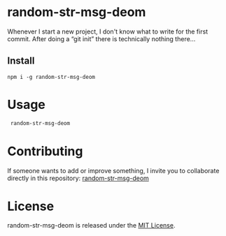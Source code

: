 # random-str-msg-deom

Whenever I start a new project, I don't know what to write for the first commit. After doing a “git init” there is technically nothing there...

## Install

```npm
npm i -g random-str-msg-deom
```

# Usage

```bash
 random-str-msg-deom
```

# Contributing

If someone wants to add or improve something, I invite you to collaborate directly in this repository: [random-str-msg-deom](https://github.com/David-Ostos/random-str-msg-deom)

# License

random-str-msg-deom is released under the [MIT License](https://opensource.org/licenses/MIT).